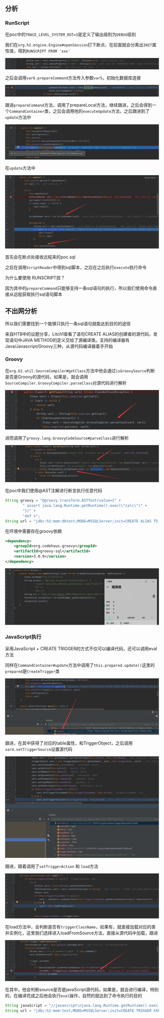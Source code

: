## 分析

### RunScript

在poc中的`TRACE_LEVEL_SYSTEM_OUT=3`是定义了输出级别为`DEBUG`级别

我们在`org.h2.engine.Engine#openSession`打下断点，在前面就会分离出`INIT`属性值，得到`RUNSCRIPT FROM 'xxx'`

![image-20220807211458494](RunScriptAnalysis/image-20220807211458494.png)

之后会调用`var6.prepareCommand`方法传入参数`var5`，初始化数据库连接

![image-20220807211806683](RunScriptAnalysis/image-20220807211806683.png)

跟进`prepareCommand`方法，调用了prepareLocal方法，继续跟进，之后会得到一个`CommandContainer`类，之后会调用他的`executeUpdate`方法，之后跟进到了`update`方法中

![image-20220807213239744](RunScriptAnalysis/image-20220807213239744.png)

在`update`方法中

![image-20220807213601320](RunScriptAnalysis/image-20220807213601320.png)

首先会在断点处接收远程来的poc.sql

之后在调用`ScriptReader`中得到sql脚本，之后在之后执行`execute`执行命令

为什么要使用 RUNSCRIPT捏？

因为其中的`prepareCommand`只能够支持一条sql语句的执行，所以我们使用命令直接从远程获取执行sql语句脚本

## 不出网分析

所以我们需要找到一个能够只执行一条sql语句就能达到目的的途径

来自HTB中的议题分享，Litch1查看了语句CREATE ALIAS的创建者的源代码，发现语句中JAVA METHOD的定义交给了源编译类。支持的编译器有Java/Javascript/Groovy三种，从源代码编译器着手开始

### Groovy

在`org.h2.util.SourceCompiler#getClass`方法中他会通过`isGroovySource`判断是否是Groovy的源代码，如果是，就会调用`SourceCompiler.GroovyCompiler.parseClass`对源代码进行解析

![image-20220808073349328](RunScriptAnalysis/image-20220808073349328.png)

进而调用了`groovy.lang.GroovyCodeSource#parseClass`进行解析

![image-20220808073445744](RunScriptAnalysis/image-20220808073445744.png)

在poc中我们使用@AST注解进行断言执行任意代码

```java
String groovy = "@groovy.transform.ASTTest(value={" +
        " assert java.lang.Runtime.getRuntime().exec(\"calc\")" +
        "})" +
        "def x";
String url = "jdbc:h2:mem:dbtest;MODE=MSSQLServer;init=CREATE ALIAS T5 AS '" + groovy + "'";
```

在环境中需要存在groovy依赖

```xml
<dependency>
    <groupId>org.codehaus.groovy</groupId>
    <artifactId>groovy-sql</artifactId>
    <version>3.0.9</version>
</dependency>
```

![image-20220808080305202](RunScriptAnalysis/image-20220808080305202.png)

### JavaScript执行

采用JavaScript + CREATE TRIGGER的方式不仅可以编译代码，还可以调用eval方法

同样在`CommandContainer#update`方法中调用了`this.prepared.update()`这里的`prepared`是`CreateTrigger`类

![image-20220808081945813](RunScriptAnalysis/image-20220808081945813.png)

跟进，在其中获得了对应的table属性，和TriggerObject，之后调用`var4.setTriggerSource`设置源代码

![image-20220808082448537](RunScriptAnalysis/image-20220808082448537.png)

跟进，跟着调用了`setTriggerAction` 和 `load`方法

![image-20220808082715776](RunScriptAnalysis/image-20220808082715776.png)

在load方法中，会判断是否有`triggerClassName`，如果有，就直接加载对应的类并实例化，这里我们选择进入loadFromSource方法，直接从源代码中加载，跟进

![image-20220808082858904](RunScriptAnalysis/image-20220808082858904.png)

在其中，他会判断source是否是javaScript源代码，如果是，就会进行编译，特别的，在编译完成之后他会执行`eval`操作，自然的就达到了命令执行的目的

```java
String javaScript = "//javascript\njava.lang.Runtime.getRuntime().exec(\"calc\")";
String url = "jdbc:h2:mem:test;MODE=MSSQLServer;init=CREATE TRIGGER hhhh BEFORE SELECT ON INFORMATION_SCHEMA.CATALOGS AS '"+ javaScript +"'";
```